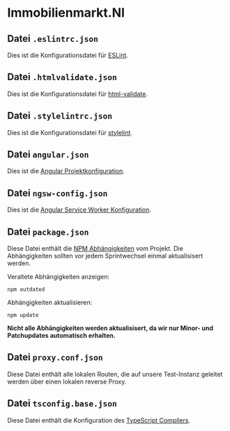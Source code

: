 # Immobilienmarkt.NI

## Datei `.eslintrc.json`

Dies ist die Konfigurationsdatei für [ESLint](https://eslint.org/).

## Datei `.htmlvalidate.json`

Dies ist die Konfigurationsdatei für [html-validate](https://gitlab.com/html-validate/html-validate).

## Datei `.stylelintrc.json`

Dies ist die Konfigurationsdatei für [stylelint](https://github.com/stylelint/stylelint).

## Datei `angular.json`

Dies ist die [Angular Projektkonfiguration](https://angular.io/guide/workspace-config).

## Datei `ngsw-config.json`

Dies ist die [Angular Service Worker Konfiguration](https://angular.io/guide/service-worker-config).

## Datei `package.json`

Diese Datei enthält die [NPM Abhängigkeiten](https://docs.npmjs.com/cli/v7/configuring-npm/package-json) vom Projekt. Die Abhängigkeiten sollten vor jedem Sprintwechsel einmal aktualisisert werden.

Veraltete Abhängigkeiten anzeigen:
```
npm outdated
```

Abhängigkeiten aktualisieren:
```
npm update
```

**Nicht alle Abhängigkeiten werden aktualisisert, da wir nur Minor- und Patchupdates automatisch erhalten.**

## Datei `proxy.conf.json`

Diese Datei enthält alle lokalen Routen, die auf unsere Test-Instanz geleitet werden über einen lokalen reverse Proxy.

## Datei `tsconfig.base.json`

Diese Datei enthält die Konfiguration des [TypeScript Compilers](https://www.typescriptlang.org/docs/handbook/tsconfig-json.html).
